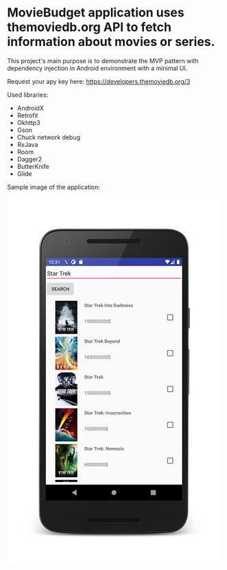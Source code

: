 # MovieBudget application uses themoviedb.org API to fetch information about movies or series.

This project's main purpose is to demonstrate the MVP pattern with dependency injection in Android environment with a minimal UI.

Request your apy key here: https://developers.themoviedb.org/3

Used libraries: 
- AndroidX
- Retrofit
- Okhttp3
- Gson
- Chuck network debug
- RxJava
- Room
- Dagger2
- ButterKnife
- Glide

Sample image of the application: 

![sample image](images/sample_framed.png)